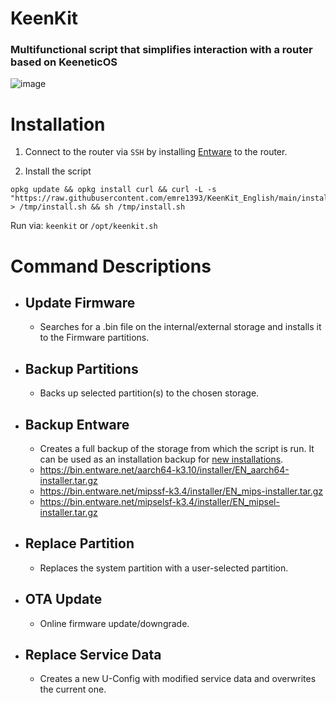 # KeenKit
### Multifunctional script that simplifies interaction with a router based on KeeneticOS

![image](https://github.com/user-attachments/assets/205d70d2-b20c-490c-a8de-72788e3f8e16)

# Installation
1. Connect to the router via `SSH` by installing [Entware](https://keen-prt.github.io/wiki/helpful/entware) to the router.

2. Install the script
```
opkg update && opkg install curl && curl -L -s "https://raw.githubusercontent.com/emre1393/KeenKit_English/main/install.sh" > /tmp/install.sh && sh /tmp/install.sh
```
Run via:
`keenkit` or `/opt/keenkit.sh`

#  Command Descriptions
- ## **Update Firmware**
    - Searches for a .bin file on the internal/external storage and installs it to the Firmware partitions.
- ## **Backup Partitions**
    - Backs up selected partition(s) to the chosen storage.
- ## **Backup Entware**
    - Creates a full backup of the storage from which the script is run. It can be used as an installation backup for [new installations](https://keen-prt.github.io/wiki/helpful/entware).
    - https://bin.entware.net/aarch64-k3.10/installer/EN_aarch64-installer.tar.gz
    - https://bin.entware.net/mipssf-k3.4/installer/EN_mips-installer.tar.gz
    - https://bin.entware.net/mipselsf-k3.4/installer/EN_mipsel-installer.tar.gz
- ## **Replace Partition**
    - Replaces the system partition with a user-selected partition.
- ## **OTA Update**
    - Online firmware update/downgrade.
- ## **Replace Service Data**
    - Creates a new U-Config with modified service data and overwrites the current one.
